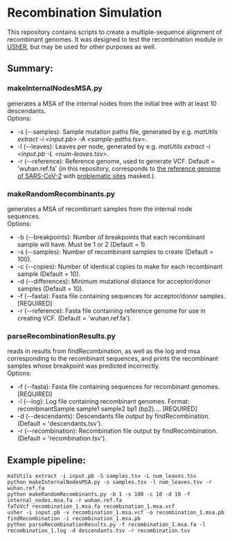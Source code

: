 # Recombination Simulation

This repository contains scripts to create a multiple-sequence alignment of recombinant genomes. It was designed to test the recombination module in [UShER](https://usher-wiki.readthedocs.io/en/latest/), but may be used for other purposes as well.

## Summary:

### makeInternalNodesMSA.py
generates a MSA of the internal nodes from the initial tree with at least 10 descendants.  
Options:
- -s (--samples): Sample mutation paths file, generated by e.g. *matUtils extract -i <input.pb> -A <sample-paths.tsv>*.  
- -l (--leaves): Leaves per node, generated by e.g. *matUtils extract -i <input.pb -L <num-leaves.tsv>*.  
- -r (--reference): Reference genome, used to generate VCF. Default = 'wuhan.ref.fa' (in this repository, corresponds to [the reference genome of SARS-CoV-2](https://www.ncbi.nlm.nih.gov/nuccore/1798174254) with [problematic sites](https://raw.githubusercontent.com/W-L/ProblematicSites_SARS-CoV2/master/problematic_sites_sarsCov2.vcf) masked.).

### makeRandomRecombinants.py
generates a MSA of recombinant samples from the internal node sequences.  
Options:
- -b (--breakpoints): Number of breakpoints that each recombinant sample will have. Must be 1 or 2 (Default = 1).  
- -s (--samples): Number of recombinant samples to create (Default = 100).  
- -c (--copies): Number of identical copies to make for each recombinant sample (Default = 10).  
- -d (--differences): Minimum mutational distance for acceptor/donor samples (Default = 10).  
- -f (--fasta): Fasta file containing sequences for acceptor/donor samples. [REQUIRED]  
- -r (--reference): Fasta file containing reference genome for use in creating VCF. (Default = 'wuhan.ref.fa').  


### parseRecombinationResults.py
reads in results from findRecombination, as well as the log and msa corresponding to the recombinant sequences, and prints the recombinant samples whose breakpoint was predicted incorrectly.  
Options:
- -f (--fasta): Fasta file containing sequences for recombinant genomes. [REQUIRED]  
- -l (--log): Log file containing recombinant genomes. Format: recombinantSample sample1 sample2 bp1 (bp2).... [REQUIRED]  
- -d (--descendants): Descendants file output by findRecombination. (Default = 'descendants.tsv').  
- -r (--recombination): Recombination file output by findRecombination. (Default = 'recombination.tsv').  

## Example pipeline:

```
matUtils extract -i input.pb -S samples.tsv -L num_leaves.tsv
python makeInternalNodesMSA.py -s samples.tsv -l num_leaves.tsv -r wuhan.ref.fa
python makeRandomRecombinants.py -b 1 -s 100 -c 10 -d 10 -f internal_nodes.msa.fa -r wuhan.ref.fa
faToVcf recombination_1.msa.fa recombination_1.msa.vcf
usher -i input.pb -v recombination_1.msa.vcf -o recombination_1.msa.pb
findRecombination -i recombination_1.msa.pb
python parseRecombinationResults.py -f recombination_1.msa.fa -l recombination_1.log -d descendants.tsv -r recombination.tsv
```
